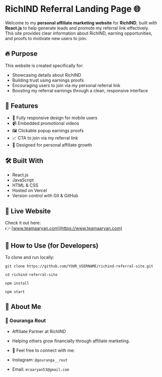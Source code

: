 # RichIND Referral Landing Page 🌐

Welcome to my **personal affiliate marketing website** for **RichIND**, built with **React.js** to help generate leads and promote my referral link effectively. This site provides clear information about RichIND, earning opportunities, and proofs to motivate new users to join.

## 🔥 Purpose

This website is created specifically for:

- Showcasing details about RichIND
- Building trust using earnings proofs
- Encouraging users to join via my personal referral link
- Boosting my referral earnings through a clean, responsive interface

## 🚀 Features

- 📱 Fully responsive design for mobile users
- 📹 Embedded promotional videos
- 🖼️ Clickable popup earnings proofs
- 📈 CTA to join via my referral link
- 💼 Designed for personal affiliate growth

## 🛠️ Built With

- React.js
- JavaScript
- HTML & CSS
- Hosted on Vercel
- Version control with Git & GitHub

## 🔗 Live Website

Check it out here:  
👉 [www.teamaaryan.com](https://www.teamaaryan.com)

## 📝 How to Use (for Developers)

To clone and run locally:

```
git clone https://github.com/YOUR_USERNAME/richind-referral-site.git
```
```
cd richind-referral-site
```
```
npm install
```
```
npm start
```


## 📣 About Me
### 👤 Gouranga Rout
- Affiliate Partner at RichIND
- Helping others grow financially through affiliate marketing.

- 📧 Feel free to connect with me:
- Instagram: ```@gouranga__rout```
- Email: ```mraaryan53@gmail.com```
